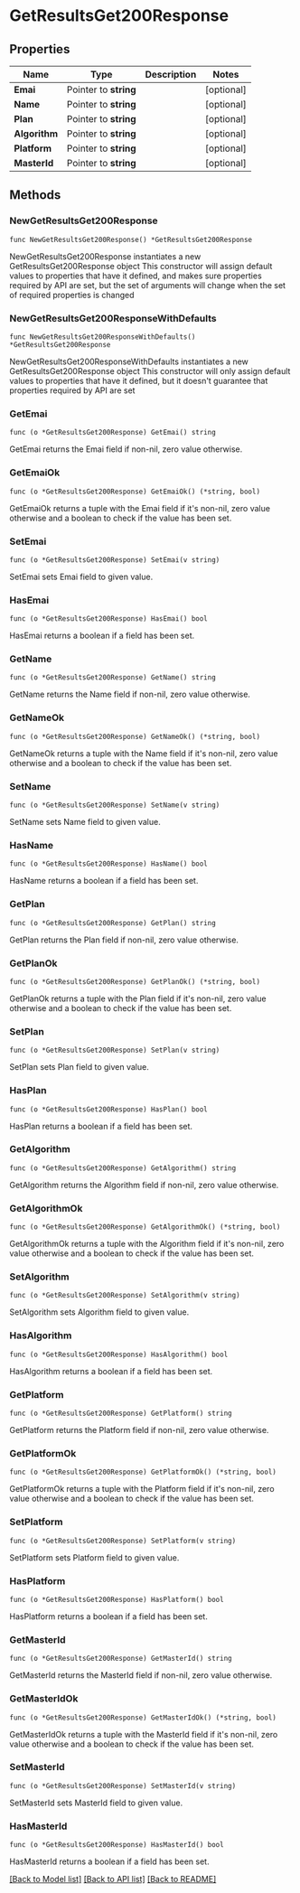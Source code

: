 # GetResultsGet200Response

## Properties

Name | Type | Description | Notes
------------ | ------------- | ------------- | -------------
**Emai** | Pointer to **string** |  | [optional] 
**Name** | Pointer to **string** |  | [optional] 
**Plan** | Pointer to **string** |  | [optional] 
**Algorithm** | Pointer to **string** |  | [optional] 
**Platform** | Pointer to **string** |  | [optional] 
**MasterId** | Pointer to **string** |  | [optional] 

## Methods

### NewGetResultsGet200Response

`func NewGetResultsGet200Response() *GetResultsGet200Response`

NewGetResultsGet200Response instantiates a new GetResultsGet200Response object
This constructor will assign default values to properties that have it defined,
and makes sure properties required by API are set, but the set of arguments
will change when the set of required properties is changed

### NewGetResultsGet200ResponseWithDefaults

`func NewGetResultsGet200ResponseWithDefaults() *GetResultsGet200Response`

NewGetResultsGet200ResponseWithDefaults instantiates a new GetResultsGet200Response object
This constructor will only assign default values to properties that have it defined,
but it doesn't guarantee that properties required by API are set

### GetEmai

`func (o *GetResultsGet200Response) GetEmai() string`

GetEmai returns the Emai field if non-nil, zero value otherwise.

### GetEmaiOk

`func (o *GetResultsGet200Response) GetEmaiOk() (*string, bool)`

GetEmaiOk returns a tuple with the Emai field if it's non-nil, zero value otherwise
and a boolean to check if the value has been set.

### SetEmai

`func (o *GetResultsGet200Response) SetEmai(v string)`

SetEmai sets Emai field to given value.

### HasEmai

`func (o *GetResultsGet200Response) HasEmai() bool`

HasEmai returns a boolean if a field has been set.

### GetName

`func (o *GetResultsGet200Response) GetName() string`

GetName returns the Name field if non-nil, zero value otherwise.

### GetNameOk

`func (o *GetResultsGet200Response) GetNameOk() (*string, bool)`

GetNameOk returns a tuple with the Name field if it's non-nil, zero value otherwise
and a boolean to check if the value has been set.

### SetName

`func (o *GetResultsGet200Response) SetName(v string)`

SetName sets Name field to given value.

### HasName

`func (o *GetResultsGet200Response) HasName() bool`

HasName returns a boolean if a field has been set.

### GetPlan

`func (o *GetResultsGet200Response) GetPlan() string`

GetPlan returns the Plan field if non-nil, zero value otherwise.

### GetPlanOk

`func (o *GetResultsGet200Response) GetPlanOk() (*string, bool)`

GetPlanOk returns a tuple with the Plan field if it's non-nil, zero value otherwise
and a boolean to check if the value has been set.

### SetPlan

`func (o *GetResultsGet200Response) SetPlan(v string)`

SetPlan sets Plan field to given value.

### HasPlan

`func (o *GetResultsGet200Response) HasPlan() bool`

HasPlan returns a boolean if a field has been set.

### GetAlgorithm

`func (o *GetResultsGet200Response) GetAlgorithm() string`

GetAlgorithm returns the Algorithm field if non-nil, zero value otherwise.

### GetAlgorithmOk

`func (o *GetResultsGet200Response) GetAlgorithmOk() (*string, bool)`

GetAlgorithmOk returns a tuple with the Algorithm field if it's non-nil, zero value otherwise
and a boolean to check if the value has been set.

### SetAlgorithm

`func (o *GetResultsGet200Response) SetAlgorithm(v string)`

SetAlgorithm sets Algorithm field to given value.

### HasAlgorithm

`func (o *GetResultsGet200Response) HasAlgorithm() bool`

HasAlgorithm returns a boolean if a field has been set.

### GetPlatform

`func (o *GetResultsGet200Response) GetPlatform() string`

GetPlatform returns the Platform field if non-nil, zero value otherwise.

### GetPlatformOk

`func (o *GetResultsGet200Response) GetPlatformOk() (*string, bool)`

GetPlatformOk returns a tuple with the Platform field if it's non-nil, zero value otherwise
and a boolean to check if the value has been set.

### SetPlatform

`func (o *GetResultsGet200Response) SetPlatform(v string)`

SetPlatform sets Platform field to given value.

### HasPlatform

`func (o *GetResultsGet200Response) HasPlatform() bool`

HasPlatform returns a boolean if a field has been set.

### GetMasterId

`func (o *GetResultsGet200Response) GetMasterId() string`

GetMasterId returns the MasterId field if non-nil, zero value otherwise.

### GetMasterIdOk

`func (o *GetResultsGet200Response) GetMasterIdOk() (*string, bool)`

GetMasterIdOk returns a tuple with the MasterId field if it's non-nil, zero value otherwise
and a boolean to check if the value has been set.

### SetMasterId

`func (o *GetResultsGet200Response) SetMasterId(v string)`

SetMasterId sets MasterId field to given value.

### HasMasterId

`func (o *GetResultsGet200Response) HasMasterId() bool`

HasMasterId returns a boolean if a field has been set.


[[Back to Model list]](../README.md#documentation-for-models) [[Back to API list]](../README.md#documentation-for-api-endpoints) [[Back to README]](../README.md)


